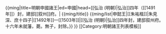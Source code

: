 {{ming|title=明朝申國諸王|ed=申國|head=[[弘治 (明朝)|弘治]]四年（[[1491年]]）封，建邸[[叙州]]府。|
{{ming/title}}
{{ming/list|申懿王|[[朱祐楷]]|朱見深、庶十四子|[[1492年]]—[[1503年]]|[[弘治 (明朝)|弘治]]四年封，建邸叙州府。十六年未就藩，薨。無子，封除。}}
}}<noinclude>
[[Category:明朝諸王列表模板]]
</noinclude>